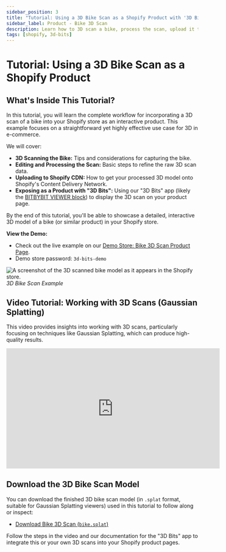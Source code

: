 ```yaml
---
sidebar_position: 3
title: "Tutorial: Using a 3D Bike Scan as a Shopify Product with '3D Bits'"
sidebar_label: Product - Bike 3D Scan
description: Learn how to 3D scan a bike, process the scan, upload it to Shopify, and display it as an interactive 3D product using the "3D Bits" app.
tags: [shopify, 3d-bits]
---
```


# Tutorial: Using a 3D Bike Scan as a Shopify Product

## What's Inside This Tutorial?

In this tutorial, you will learn the complete workflow for incorporating a 3D scan of a bike into your Shopify store as an interactive product. This example focuses on a straightforward yet highly effective use case for 3D in e-commerce.

We will cover:
*   **3D Scanning the Bike:** Tips and considerations for capturing the bike.
*   **Editing and Processing the Scan:** Basic steps to refine the raw 3D scan data.
*   **Uploading to Shopify CDN:** How to get your processed 3D model onto Shopify's Content Delivery Network.
*   **Exposing as a Product with "3D Bits":** Using our "3D Bits" app (likely the [BITBYBIT VIEWER block](/learn/3d-bits/theme-app-extensions/bitbybit-viewer)) to display the 3D scan on your product page.

By the end of this tutorial, you'll be able to showcase a detailed, interactive 3D model of a bike (or similar product) in your Shopify store.

**View the Demo:**
*   Check out the live example on our [Demo Store: Bike 3D Scan Product Page](https://bitbybit-dev-3d-configurators.myshopify.com/products/3d-bike-scan).
*   Demo store password: `3d-bits-demo`

![A screenshot of the 3D scanned bike model as it appears in the Shopify store.](https://ik.imagekit.io/bitbybit/app/assets/start/shopify/bike.jpeg "3D Bike Scan Screenshot")
*3D Bike Scan Example*

## Video Tutorial: Working with 3D Scans (Gaussian Splatting)

This video provides insights into working with 3D scans, particularly focusing on techniques like Gaussian Splatting, which can produce high-quality results.

<div class="responsive-video-container">
  <iframe 
    width="560" 
    height="315" 
    src="https://www.youtube.com/embed/f3rBNesXD1s?si=RXy1E2knDpdIm6Cz" 
    title="Working with Gaussian Splatting 3D Scans for E-Commerce" 
    frameborder="0" 
    allow="accelerometer; autoplay; clipboard-write; encrypted-media; gyroscope; picture-in-picture; web-share" 
    allowfullscreen>
  </iframe>
</div>

## Download the 3D Bike Scan Model

You can download the finished 3D bike scan model (in `.splat` format, suitable for Gaussian Splatting viewers) used in this tutorial to follow along or inspect:
*   [Download Bike 3D Scan (`bike.splat`)](https://cdn.shopify.com/s/files/1/0658/9497/3626/files/bike.splat?v=1721764320)

Follow the steps in the video and our documentation for the "3D Bits" app to integrate this or your own 3D scans into your Shopify product pages.